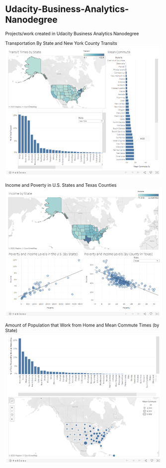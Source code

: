 # Udacity-Business-Analytics-Nanodegree
Projects/work created in Udacity Business Analytics Nanodegree

Transportation By State and New York County Transits
![Transportation By State and New York County Transits](https://github.com/Cawilliams42/Udacity-Business-Analytics-Nanodegree/blob/master/Tableau%20Dashboard1.png?raw=true)

Income and Poverty in U.S. States and Texas Counties
![Income and Poverty in U.S. States and Texas Counties](https://github.com/Cawilliams42/Udacity-Business-Analytics-Nanodegree/blob/master/Tableau%20Dashboard2.png?raw=true)

Amount of Population that Work from Home and Mean Commute Times (by State)
![Amount of Population that Work from Home and Mean Commute Times (by State)](https://github.com/Cawilliams42/Udacity-Business-Analytics-Nanodegree/blob/master/Tableau%20Dashboard3.png?raw=true)
